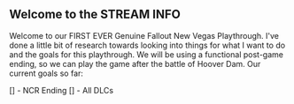 ## Welcome to the STREAM INFO

Welcome to our FIRST EVER Genuine Fallout New Vegas Playthrough. I've done a little bit of research towards looking into things for what I want to do and the goals for this playthrough. We will be using a functional post-game ending, so we can play the game after the battle of Hoover Dam. Our current goals so far:

[] - NCR Ending
[] - All DLCs
